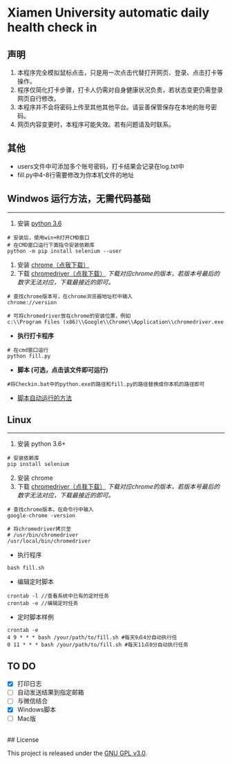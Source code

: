 # Xiamen University automatic daily health check in 
 

## 声明
1. 本程序完全模拟鼠标点击，只是用一次点击代替打开网页、登录、点击打卡等操作。
2. 程序仅简化打卡步骤，打卡人仍需对自身健康状况负责，若状态变更仍需登录网页自行修改。
3. 本程序并不会将密码上传至其他其他平台。请妥善保管保存在本地的账号密码。
4. 网页内容变更时，本程序可能失效。若有问题请及时联系。

## 其他

- users文件中可添加多个账号密码，打卡结果会记录在log.txt中
- fill.py中4-8行需要修改为你本机文件的地址

## Windwos 运行方法，无需代码基础
---

1. 安装 [python 3.6](https://www.python.org/downloads/release/python-3614/)

```
# 安装后，使用win+R打开CMD窗口
# 在CMD窗口运行下面指令安装依赖库
python -m pip install selenium --user 
```

1. 安装 [chrome（点我下载）](https://www.google.cn/chrome/)
2. 下载 [chromedriver（点我下载）](http://npm.taobao.org/mirrors/chromedriver/)  *下载对应chrome的版本，若版本号最后的数字无法对应，下载最接近的即可。* <br>

```
# 查找chrome版本号，在chrome浏览器地址栏中输入
chrome://version

# 可将chromedriver放在chrome的安装位置，例如
c:\\Program Files (x86)\\Google\\Chrome\\Application\\chromedriver.exe
```
- **执行打卡程序** 
```
# 在cmd窗口运行
python fill.py
```
- **脚本 (可选，点击该文件即可运行)**
```
#将Checkin.bat中的python.exe的路径和fill.py的路径替换成你本机的路径即可
``` 

- [脚本自动运行的方法](https://www.jb51.net/article/199541.htm)

## Linux
---
1. 安装 python 3.6+
```
# 安装依赖库
pip install selenium
```
2. 安装 chrome 
3. 下载 [chromedriver（点我下载）](http://npm.taobao.org/mirrors/chromedriver/)  *下载对应chrome的版本，若版本号最后的数字无法对应，下载最接近的即可。* <br>
```
# 查找chrome版本，在命令行中输入
google-chrome -version

# 将chromedriver拷贝至
# /usr/bin/chromedriver
/usr/local/bin/chromedriver
```

* 执行程序
```
bash fill.sh 
```

* 编辑定时脚本
```
crontab -l //查看系统中已有的定时任务
crontab -e //编辑定时任务
```

* 定时脚本样例
```
crontab -e
4 9 * * * bash /your/path/to/fill.sh #每天9点4分自动执行任
0 11 * * * bash /your/path/to/fill.sh #每天11点0分自动执行任务
```

## TO DO
- [x] 打印日志 <br>
- [ ] 自动发送结果到指定邮箱 <br>
- [ ] 与微信结合<br>
- [x] Windows脚本<br>
- [ ] Mac版<br>

<br>
## License

This project is released under the [GNU GPL v3.0](LICENSE).
